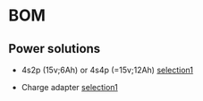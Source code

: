 # BOM

## Power solutions

- 4s2p (15v;6Ah) or 4s4p (=15v;12Ah) [selection1](https://item.taobao.com/item.htm?spm=a1z10.5-c-s.w4002-17356673476.28.9621456eOSv7PR&id=603498528918)

- Charge adapter [selection1](https://item.taobao.com/item.htm?spm=a1z10.5-c-s.w4002-17356673476.21.9621456eOSv7PR&id=602224619830)


